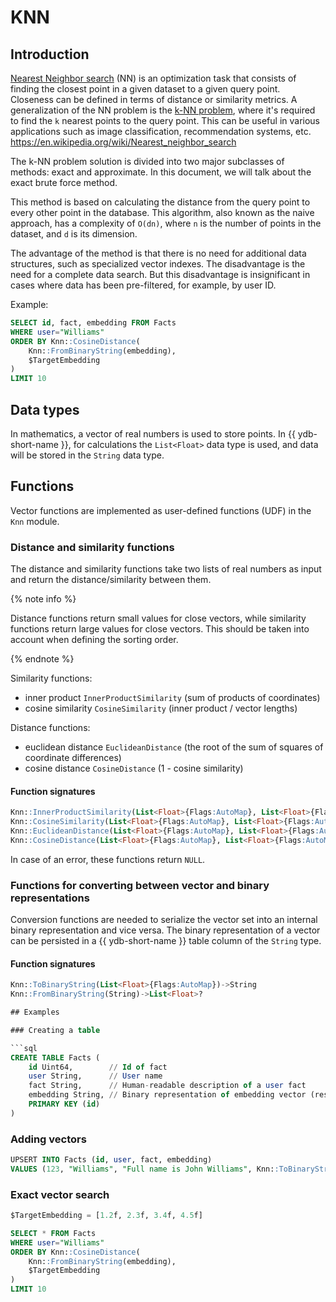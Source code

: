# KNN
## Introduction

[Nearest Neighbor search](https://en.wikipedia.org/wiki/Nearest_neighbor_search) (NN) is an optimization task that consists of finding the closest point in a given dataset to a given query point. Closeness can be defined in terms of distance or similarity metrics.
A generalization of the NN problem is the [k-NN problem](https://en.wikipedia.org/wiki/K-nearest_neighbors_algorithm), where it's required to find the `k` nearest points to the query point. This can be useful in various applications such as image classification, recommendation systems, etc.
https://en.wikipedia.org/wiki/Nearest_neighbor_search

The k-NN problem solution is divided into two major subclasses of methods: exact and approximate. In this document, we will talk about the exact brute force method.

This method is based on calculating the distance from the query point to every other point in the database. This algorithm, also known as the naive approach, has a complexity of `O(dn)`, where `n` is the number of points in the dataset, and `d` is its dimension.

The advantage of the method is that there is no need for additional data structures, such as specialized vector indexes.
The disadvantage is the need for a complete data search. But this disadvantage is insignificant in cases where data has been pre-filtered, for example, by user ID.

Example:

```sql
SELECT id, fact, embedding FROM Facts
WHERE user="Williams"
ORDER BY Knn::CosineDistance(
    Knn::FromBinaryString(embedding),
    $TargetEmbedding
)
LIMIT 10
```

## Data types

In mathematics, a vector of real numbers is used to store points.
In {{ ydb-short-name }}, for calculations the `List<Float>` data type is used, and data will be stored in the `String` data type.

## Functions

Vector functions are implemented as user-defined functions (UDF) in the `Knn` module.

### Distance and similarity functions

The distance and similarity functions take two lists of real numbers as input and return the distance/similarity between them.

{% note info %}

Distance functions return small values for close vectors, while similarity functions return large values for close vectors. This should be taken into account when defining the sorting order.

{% endnote %}

Similarity functions:
* inner product `InnerProductSimilarity` (sum of products of coordinates)
* cosine similarity `CosineSimilarity` (inner product / vector lengths)

Distance functions:
* euclidean distance `EuclideanDistance` (the root of the sum of squares of coordinate differences)
* cosine distance `CosineDistance` (1 - cosine similarity)

#### Function signatures

```sql
Knn::InnerProductSimilarity(List<Float>{Flags:AutoMap}, List<Float>{Flags:AutoMap})->Float?
Knn::CosineSimilarity(List<Float>{Flags:AutoMap}, List<Float>{Flags:AutoMap})->Float?
Knn::EuclideanDistance(List<Float>{Flags:AutoMap}, List<Float>{Flags:AutoMap})->Float?
Knn::CosineDistance(List<Float>{Flags:AutoMap}, List<Float>{Flags:AutoMap})->Float?
```

In case of an error, these functions return `NULL`.

### Functions for converting between vector and binary representations

Conversion functions are needed to serialize the vector set into an internal binary representation and vice versa.
The binary representation of a vector can be persisted in a {{ ydb-short-name }}  table column of the `String` type.

#### Function signatures

```sql
Knn::ToBinaryString(List<Float>{Flags:AutoMap})->String
Knn::FromBinaryString(String)->List<Float>?

## Examples

### Creating a table

```sql
CREATE TABLE Facts (
    id Uint64,        // Id of fact
    user String,      // User name
    fact String,      // Human-readable description of a user fact
    embedding String, // Binary representation of embedding vector (result of Knn::ToBinaryString)
    PRIMARY KEY (id)
)
```

### Adding vectors

```sql
UPSERT INTO Facts (id, user, fact, embedding) 
VALUES (123, "Williams", "Full name is John Williams", Knn::ToBinaryString([1.0f, 2.0f, 3.0f, 4.0f]))
```

### Exact vector search

```sql
$TargetEmbedding = [1.2f, 2.3f, 3.4f, 4.5f]

SELECT * FROM Facts
WHERE user="Williams"
ORDER BY Knn::CosineDistance(
    Knn::FromBinaryString(embedding),
    $TargetEmbedding
)
LIMIT 10
```